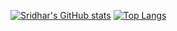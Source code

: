[![Sridhar's GitHub stats](https://github-readme-stats.vercel.app/api?username=SridharSahu-1)](https://github.com/SridharSahu-1/github-readme-stats)
[![Top Langs](https://github-readme-stats.vercel.app/api/top-langs/?username=SridharSahu-1)](https://github.com/SridharSahu-1/github-readme-stats)

